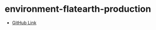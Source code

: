 # environment-flatearth-production
* [GitHub Link](https://github.com/stdev/environment-flatearth-production)